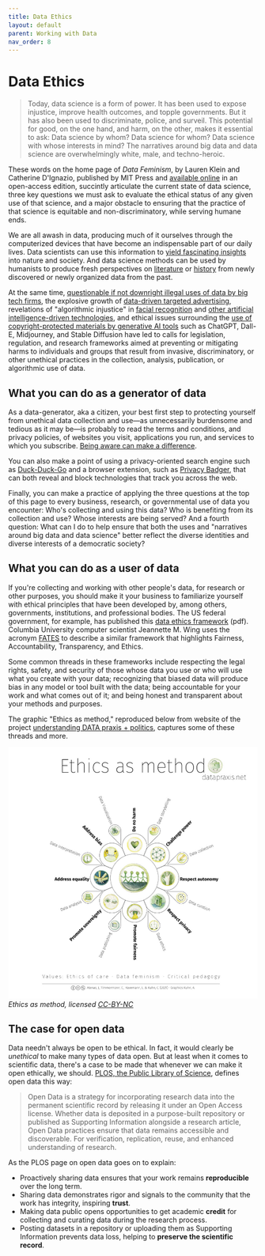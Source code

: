 ```yaml
---
title: Data Ethics
layout: default
parent: Working with Data
nav_order: 8
---
```

# Data Ethics

> Today, data science is a form of power. It has been used to expose injustice, improve health outcomes, and topple governments. But it has also been used to discriminate, police, and surveil. This potential for good, on the one hand, and harm, on the other, makes it essential to ask: Data science by whom? Data science for whom? Data science with whose interests in mind? The narratives around big data and data science are overwhelmingly white, male, and techno-heroic.

These words on the home page of *Data Feminism*, by Lauren Klein and Catherine D'Ignazio, published by MIT Press and [available online](https://data-feminism.mitpress.mit.edu/) in an open-access edition, succintly articulate the current state of data science, three key questions we must ask to evaluate the ethical status of any given use of that science, and a major obstacle to ensuring that the practice of that science is equitable and non-discriminatory, while serving humane ends.

We are all awash in data, producing much of it ourselves through the computerized devices that have become an indispensable part of our daily lives. Data scientists can use this information to [yield fascinating insights](https://ourworldindata.org/) into nature and society. And data science methods can be used by humanists to produce fresh perspectives on [literature](https://culturalanalytics.org/article/11035) or [history](https://enslaved.org/) from newly discovered or newly organized  data from the past.

At the same time, [questionable if not downright illegal uses of data by big tech firms](https://en.wikipedia.org/wiki/Facebook%E2%80%93Cambridge_Analytica_data_scandal), the explosive growth of [data-driven targeted advertising](https://www.nytimes.com/2020/01/24/opinion/sunday/surveillance-capitalism.html), revelations of "algorithmic injustice" in [facial recognition](https://www.nytimes.com/2019/12/19/technology/facial-recognition-bias.html) and [other artificial intelligence-driven technologies](https://themarkup.org/series/machine-learning), and ethical issues surrounding the [use of copyright-protected materials by generative AI tools](https://theconversation.com/generative-ai-is-a-minefield-for-copyright-law-207473) such as ChatGPT, Dall-E, Midjourney, and Stable Diffusion have led to calls for legislation, regulation, and research frameworks aimed at preventing or mitigating harms to individuals and groups that result from invasive, discriminatory, or other unethical practices in the collection, analysis, publication, or algorithmic use of data.

## What you can do as a generator of data

As a data-generator, aka a citizen, your best first step to protecting yourself from unethical data collection and use&mdash;as unnecessarily burdensome and tedious as it may be&mdash;is probably to read the terms and conditions, and privacy policies, of websites you visit, applications you run, and services to which you subscribe. [Being aware can make a difference](https://themarkup.org/hello-world/2023/08/12/this-is-what-happens-when-people-start-actually-reading-privacy-policies).

You can also make a point of using a privacy-oriented search engine such as [Duck-Duck-Go](https://duckduckgo.com/about) and a browser extension, such as [Privacy Badger](https://www.eff.org/pages/privacy-badger), that can both reveal and block technologies that track you across the web.

Finally, you can make a practice of applying the three questions at the top of this page to every business, research, or governmental use of data you encounter: Who's collecting and using this data? Who is benefiting from its collection and use? Whose interests are being served? And a fourth question: What can I do to help ensure that both the uses and "narratives around big data and data science" better reflect the diverse identities and diverse interests of a democratic society?

## What you can do as a user of data

If you're collecting and working with other people's data, for research or other purposes, you should make it your business to familiarize yourself with ethical principles that have been developed by, among others, governments, institutions, and professional bodies. The US federal government, for example, has published this [data ethics framework](https://resources.data.gov/assets/documents/fds-data-ethics-framework.pdf) (pdf). Columbia University computer scientist Jeannette M. Wing uses the acronym [FATES](https://datascience.columbia.edu/news/2018/data-for-good-fates-elaborated/) to describe a similar framework that highlights Fairness, Accountability, Transparency, and Ethics.

Some common threads in these frameworks include respecting the legal rights, safety, and security of those whose data you use or who will use what you create with your data; recognizing that biased data will produce bias in any model or tool built with the data; being accountable for your work and what comes out of it; and being honest and transparent about your methods and purposes.

The graphic "Ethics as method," reproduced below from website of the project [understanding DATA praxis + politics](https://datapraxis.net/1005-2/), captures some of these threads and more.

![Graphic illustrating ethics as method](../assets/data-ethics-framework-final.jpeg)  
*Ethics as method, licensed [CC-BY-NC](https://creativecommons.org/licenses/by-nc/4.0/)*

## The case for open data

Data needn't always be open to be ethical. In fact, it would clearly be *unethical* to make many types of data open. But at least when it comes to scientific data, there's a case to be made that whenever we can make it open ethically, we should. [PLOS, the Public Library of Science](https://plos.org/open-science/open-data/), defines open data this way:
    
> Open Data is a strategy for incorporating research data into the permanent scientific record by releasing it under an Open Access license. Whether data is deposited in a purpose-built repository or published as Supporting Information alongside a research article, Open Data practices ensure that data remains accessible and discoverable. For verification, replication, reuse, and enhanced understanding of research.

As the PLOS page on open data goes on to explain:

- Proactively sharing data ensures that your work remains **reproducible** over the long term.
- Sharing data demonstrates rigor and signals to the community that the work has integrity, inspiring **trust**.
- Making data public opens opportunities to get academic **credit** for collecting and curating data during the research process.
- Posting datasets in a repository or uploading them as Supporting Information prevents data loss, helping to **preserve the scientific record**.